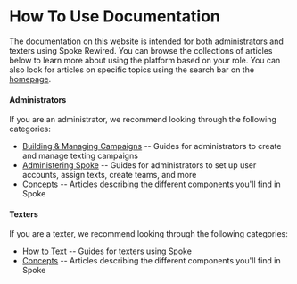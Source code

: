 # How To Use Documentation

The documentation on this website is intended for both
administrators and texters using Spoke Rewired. You can
browse the collections of articles below to learn more about
using the platform based on your role. You can also look
for articles on specific topics using the search bar on the
[homepage](https://docs.spokerewired.com/).

#### Administrators

If you are an administrator, we recommend looking through the
following categories:

* [Building & Managing Campaigns](https://docs.spokerewired.com/category/39-managing-campaigns) -- Guides for administrators to create and manage texting campaigns
* [Administering Spoke](https://docs.spokerewired.com/category/42-administering-spoke) -- Guides for administrators to set up user accounts, assign
  texts, create teams, and more
* [Concepts](https://docs.spokerewired.com/category/24-concepts) -- Articles describing the different components you'll find
  in Spoke

#### Texters

If you are a texter, we recommend looking through the following
categories:

* [How to Text](https://docs.spokerewired.com/category/40-texting-contacts) -- Guides for texters using Spoke
* [Concepts](https://docs.spokerewired.com/category/24-concepts) -- Articles describing the different components you'll find
  in Spoke

 